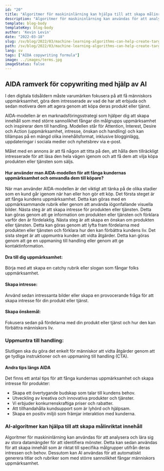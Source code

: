 ```yaml
---
id: "20"
title: "Algoritmer för maskininlärning kan hjälpa till att skapa målinriktat innehåll"
description: "Algoritmer för maskininlärning kan användas för att analysera och lära sig av stora datamängder för att identifiera mönster. Detta kan sedan användas för att skapa innehåll som är riktat till specifika målgrupper utifrån deras intressen. Genom att använda maskininlärning kan företag skapa innehåll som är mer relevant för deras kunder och som bidrar till ökad försäljning."
template: blog-body
templateKey: blog-body
author: 'Kevin Levin'
date: "2022-03-18"
slug: /sv/blog/2022/03/machine-learning-algorithms-can-help-create-targeted-content
path: /sv/blog/2022/03/machine-learning-algorithms-can-help-create-targeted-content
lang: sv
tags: ["AIDA copywriting formula"]
image: ../images/terms.jpg
imageStatus: false
---
```

## AIDA ramverk för copywriting med hjälp av AI

I den digitala tidsåldern måste varumärken fokusera på att få människors uppmärksamhet, göra dem intresserade av vad de har att erbjuda och sedan motivera dem att agera genom att köpa deras produkt eller tjänst.

AIDA-modellen är en marknadsföringsstrategi som hjälper dig att skapa innehåll som med större sannolikhet fångar din målgrupps uppmärksamhet och inspirerar dem till handling. Modellen står för Attention, Interest, Desire och Action (uppmärksamhet, intresse, önskan och handling) och kan tillämpas på en mängd olika innehållsformat, inklusive blogginlägg, uppdateringar i sociala medier och nyhetsbrev via e-post.

Målet med en annons är att få någon att titta på den, att hålla dem tillräckligt intresserade för att läsa den hela vägen igenom och att få dem att vilja köpa produkten eller tjänsten som säljs.

#### Hur använder man AIDA-modellen för att fånga kundernas uppmärksamhet och omvandla dem till köpare?

När man använder AIDA-modellen är det viktigt att tänka på de olika stadier som en kund går igenom när han eller hon gör ett köp. Det första steget är att fånga kundens uppmärksamhet. Detta kan göras med en uppmärksammande rubrik eller genom att använda iögonfallande visuella bilder. Nästa steg är att skapa intresse för produkten eller tjänsten. Detta kan göras genom att ge information om produkten eller tjänsten och förklara varför den är fördelaktig. Nästa steg är att skapa en önskan om produkten eller tjänsten. Detta kan göras genom att lyfta fram fördelarna med produkten eller tjänsten och förklara hur den kan förbättra kundens liv. Det sista steget är att uppmuntra kunden att vidta åtgärder. Detta kan göras genom att ge en uppmaning till handling eller genom att ge kontaktinformation.

#### Dra till dig uppmärksamhet:

Börja med att skapa en catchy rubrik eller slogan som fångar folks uppmärksamhet.


#### Skapa intresse:

Använd sedan intressanta bilder eller skapa en provocerande fråga för att skapa intresse för din produkt eller tjänst.

#### Skapa önskemål:

Fokusera sedan på fördelarna med din produkt eller tjänst och hur den kan förbättra människors liv.

### Uppmuntra till handling:


Slutligen ska du göra det enkelt för människor att vidta åtgärder genom att ge tydliga instruktioner och en uppmaning till handling (CTA).


#### Andra tips längs AIDA

Det finns ett antal tips för att fånga kundernas uppmärksamhet och skapa intresse för produkter:

- Skapa ett övertygande budskap som talar till kundens behov.
- Utveckling av kreativa och innovativa produkter och tjänster.
- Vi erbjuder konkurrenskraftiga priser och rabatter.
- Att tillhandahålla kundsupport som är lyhörd och hjälpsam.
- Skapa en positiv miljö som främjar interaktion med kunderna.

### AI-algoritmer kan hjälpa till att skapa målinriktat innehåll
Algoritmer för maskininlärning kan användas för att analysera och lära sig av stora datamängder för att identifiera mönster. Detta kan sedan användas för att skapa innehåll som är riktat till specifika målgrupper utifrån deras intressen och behov. Dessutom kan AI användas för att automatiskt generera titlar och rubriker som med större sannolikhet fångar människors uppmärksamhet.
